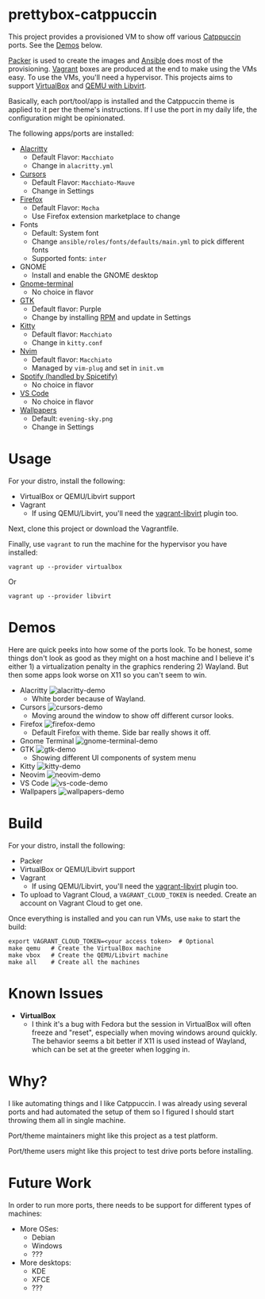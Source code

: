 # prettybox-catppuccin
This project provides a provisioned VM to show off various [Catppuccin](https://github.com/catppuccin) ports. See the [Demos](#demos) below.

[Packer](https://www.packer.io/) is used to create the images and [Ansible](https://docs.ansible.com/ansible/latest/index.html) does most of the provisioning. [Vagrant](https://www.vagrantup.com/docs) boxes are produced at the end to make using the VMs easy. To use the VMs, you'll need a hypervisor. This projects aims to support [VirtualBox](https://www.oracle.com/virtualization/virtualbox/) and [QEMU with Libvirt](https://unix.stackexchange.com/questions/486301/whats-the-difference-between-kvm-qemu-and-libvirt).

Basically, each port/tool/app is installed and the Catppuccin theme is applied to it per the theme's instructions. If I use the port in my daily life, the configuration might be opinionated.

The following apps/ports are installed:
- [Alacritty](https://github.com/catppuccin/alacritty)
  - Default Flavor: `Macchiato`
  - Change in `alacritty.yml`
- [Cursors](https://github.com/catppuccin/cursors)
  - Default Flavor: `Macchiato-Mauve`
  - Change in Settings
- [Firefox](https://github.com/catppuccin/firefox)
   - Default Flavor: `Mocha`
   - Use Firefox extension marketplace to change
- Fonts
  - Default: System font
  - Change `ansible/roles/fonts/defaults/main.yml` to pick different fonts
  - Supported fonts: `inter`
- GNOME
  - Install and enable the GNOME desktop
- [Gnome-terminal](https://github.com/catppuccin/gnome-terminal)
  - No choice in flavor
- [GTK](https://github.com/catppuccin/gtk)
  - Default flavor: Purple
  - Change by installing [RPM](https://github.com/braheezy/catppuccin-gtk-rpm) and update in Settings
- [Kitty](https://github.com/catppuccin/kitty)
  - Default flavor: `Macchiato`
  - Change in `kitty.conf`
- [Nvim](https://github.com/catppuccin/nvim)
  - Default flavor: `Macchiato`
  - Managed by `vim-plug` and set in `init.vm`
- [Spotify (handled by Spicetify)](https://github.com/catppuccin/spicetify)
  - No choice in flavor
- [VS Code](https://github.com/catppuccin/vscode)
  - No choice in flavor
- [Wallpapers](https://github.com/catppuccin/wallpapers)
  - Default: `evening-sky.png`
  - Change in Settings

# Usage
For your distro, install the following:
- VirtualBox or QEMU/Libvirt support
- Vagrant
  - If using QEMU/Libvirt, you'll need the [vagrant-libvirt](https://github.com/vagrant-libvirt/vagrant-libvirt) plugin too.

Next, clone this project or download the Vagrantfile.

Finally, use `vagrant` to run the machine for the hypervisor you have installed:

    vagrant up --provider virtualbox
Or

    vagrant up --provider libvirt

# Demos
Here are quick peeks into how some of the ports look. To be honest, some things don't look as good as they might on a host machine and I believe it's either 1) a virtualization penalty in the graphics rendering 2) Wayland. But then some apps look worse on X11 so you can't seem to win.

- Alacritty
  ![alacritty-demo](./assets/alacritty-demo.png)
  - White border because of Wayland.
- Cursors
  ![cursors-demo](./assets/cursors-demo.gif)
  - Moving around the window to show off different cursor looks.
- Firefox
  ![firefox-demo](./assets/firefox-demo.png)
  - Default Firefox with theme. Side bar really shows it off.
- Gnome Terminal
  ![gnome-terminal-demo](./assets/gnome-terminal-demo.png)
- GTK
  ![gtk-demo](./assets/gtk-demo.gif)
  - Showing different UI components of system menu
- Kitty
  ![kitty-demo](./assets/kitty-demo.png)
- Neovim
  ![neovim-demo](./assets/neovim-demo.gif)
- VS Code
  ![vs-code-demo](./assets/vs-code-demo.gif)
- Wallpapers
  ![wallpapers-demo](./assets/wallpapers-demo.gif)

# Build
For your distro, install the following:
- Packer
- VirtualBox or QEMU/Libvirt support
- Vagrant
  - If using QEMU/Libvirt, you'll need the [vagrant-libvirt](https://github.com/vagrant-libvirt/vagrant-libvirt) plugin too.
- To upload to Vagrant Cloud, a `VAGRANT_CLOUD_TOKEN` is needed. Create an account on Vagrant Cloud to get one.

Once everything is installed and you can run VMs, use `make` to start the build:

    export VAGRANT_CLOUD_TOKEN=<your access token>  # Optional
    make qemu   # Create the VirtualBox machine
    make vbox   # Create the QEMU/Libvirt machine
    make all    # Create all the machines

# Known Issues
- **VirtualBox**
  - I think it's a bug with Fedora but the session in VirtualBox will often freeze and "reset", especially when moving windows around quickly. The behavior seems a bit better if X11 is used instead of Wayland, which can be set at the greeter when logging in.

# Why?
I like automating things and I like Catppuccin. I was already using several ports and had automated the setup of them so I figured I should start throwing them all in single machine.

Port/theme maintainers might like this project as a test platform.

Port/theme users might like this project to test drive ports before installing.

# Future Work
In order to run more ports, there needs to be support for different types of machines:
- More OSes:
  - Debian
  - Windows
  - ???
- More desktops:
  - KDE
  - XFCE
  - ???
